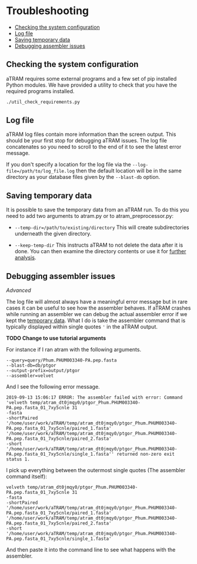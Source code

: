 # Troubleshooting

- [Checking the system configuration](#Checking-the-system-configuration)
- [Log file](#Log-file)
- [Saving temporary data](#Saving-temporary-data)
- [Debugging assembler issues](#Debugging-assembler-issues)

## Checking the system configuration

aTRAM requires some external programs and a few set of pip installed Python
modules. We have provided a utility to check that you have the required
programs installed.

```bash
./util_check_requirements.py
```

## Log file

aTRAM log files contain more information than the screen output. This should be
your first stop for debugging aTRAM issues. The log file concatenates so you
need to scroll to the end of it to see the latest error message.

If you don't specify a location for the log file via the
`--log-file=/path/to/log_file.log` then the default location will be in the
same directory as your database files given by the `--blast-db` option.

## Saving temporary data

It is possible to save the temporary data from an aTRAM run. To do this you
need to add two arguments to atram.py or to atram_preprocessor.py:

- `--temp-dir=/path/to/existing/directory`
This will create subdirectories underneath the given directory.

- `--keep-temp-dir`
This instructs aTRAM to not delete the data after it is done. You can then
examine the directory contents or use it for
[further analysis](#Debugging-assembler-issues).

## Debugging assembler issues

*Advanced*

The log file will almost always have a meaningful error message but in rare
cases it can be useful to see how the assembler behaves. If aTRAM crashes while
running an assembler we can debug the actual assembler error if we kept the
[temporary data](#Saving-temporary-data). What I do is take the assembler
command that is typically displayed within single quotes `'` in the aTRAM
output.

**TODO Change to use tutorial arguments**

For instance if I ran atram with the following arguments.
```
--query=query/Phum.PHUM003340-PA.pep.fasta
--blast-db=db/ptgor
--output-prefix=output/ptgor
--assembler=velvet
```

And I see the following error message.
```
2019-09-13 15:06:17 ERROR: The assembler failed with error: Command
'velveth temp/atram_dt0jmqy0/ptgor_Phum.PHUM003340-PA.pep.fasta_01_7xy5cnle 31
-fasta
-shortPaired '/home/user/work/aTRAM/temp/atram_dt0jmqy0/ptgor_Phum.PHUM003340-PA.pep.fasta_01_7xy5cnle/paired_1.fasta'
'/home/user/work/aTRAM/temp/atram_dt0jmqy0/ptgor_Phum.PHUM003340-PA.pep.fasta_01_7xy5cnle/paired_2.fasta'
-short '/home/user/work/aTRAM/temp/atram_dt0jmqy0/ptgor_Phum.PHUM003340-PA.pep.fasta_01_7xy5cnle/single_1.fasta'' returned non-zero exit status 1.
```

I pick up everything between the outermost single quotes
(The assembler command itself):
```
velveth temp/atram_dt0jmqy0/ptgor_Phum.PHUM003340-PA.pep.fasta_01_7xy5cnle 31
-fasta
-shortPaired '/home/user/work/aTRAM/temp/atram_dt0jmqy0/ptgor_Phum.PHUM003340-PA.pep.fasta_01_7xy5cnle/paired_1.fasta'
'/home/user/work/aTRAM/temp/atram_dt0jmqy0/ptgor_Phum.PHUM003340-PA.pep.fasta_01_7xy5cnle/paired_2.fasta'
-short '/home/user/work/aTRAM/temp/atram_dt0jmqy0/ptgor_Phum.PHUM003340-PA.pep.fasta_01_7xy5cnle/single_1.fasta'
```
And then paste it into the command line to see what happens with the assembler.
